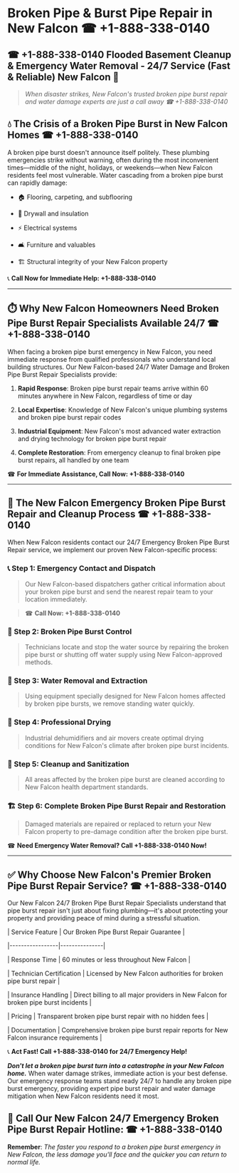 # Broken Pipe & Burst Pipe Repair in New Falcon ☎ +1-888-338-0140  
## ☎ +1-888-338-0140 Flooded Basement Cleanup & Emergency Water Removal - 24/7 Service (Fast & Reliable) New Falcon 🚨  

> *When disaster strikes, New Falcon's trusted broken pipe burst repair and water damage experts are just a call away ☎ +1-888-338-0140*  

## 💧 The Crisis of a Broken Pipe Burst in New Falcon Homes ☎ +1-888-338-0140  

A broken pipe burst doesn't announce itself politely. These plumbing emergencies strike without warning, often during the most inconvenient times—middle of the night, holidays, or weekends—when New Falcon residents feel most vulnerable. Water cascading from a broken pipe burst can rapidly damage:  

* 🏠 Flooring, carpeting, and subflooring  
* 🧱 Drywall and insulation  
* ⚡ Electrical systems  
* 🛋️ Furniture and valuables  
* 🏗️ Structural integrity of your New Falcon property  

📞 **Call Now for Immediate Help: +1-888-338-0140**  

---  

## ⏱️ Why New Falcon Homeowners Need Broken Pipe Burst Repair Specialists Available 24/7 ☎ +1-888-338-0140  

When facing a broken pipe burst emergency in New Falcon, you need immediate response from qualified professionals who understand local building structures. Our New Falcon-based 24/7 Water Damage and Broken Pipe Burst Repair Specialists provide:  

1. **Rapid Response**: Broken pipe burst repair teams arrive within 60 minutes anywhere in New Falcon, regardless of time or day  
2. **Local Expertise**: Knowledge of New Falcon's unique plumbing systems and broken pipe burst repair codes  
3. **Industrial Equipment**: New Falcon's most advanced water extraction and drying technology for broken pipe burst repair  
4. **Complete Restoration**: From emergency cleanup to final broken pipe burst repairs, all handled by one team  

☎ **For Immediate Assistance, Call Now: +1-888-338-0140**  

---  

## 🔧 The New Falcon Emergency Broken Pipe Burst Repair and Cleanup Process ☎ +1-888-338-0140  

When New Falcon residents contact our 24/7 Emergency Broken Pipe Burst Repair service, we implement our proven New Falcon-specific process:  

### 📞 Step 1: Emergency Contact and Dispatch  
> Our New Falcon-based dispatchers gather critical information about your broken pipe burst and send the nearest repair team to your location immediately.  
> ☎ **Call Now: +1-888-338-0140**  

### 🚿 Step 2: Broken Pipe Burst Control  
> Technicians locate and stop the water source by repairing the broken pipe burst or shutting off water supply using New Falcon-approved methods.  

### 🌊 Step 3: Water Removal and Extraction  
> Using equipment specially designed for New Falcon homes affected by broken pipe bursts, we remove standing water quickly.  

### 💨 Step 4: Professional Drying  
> Industrial dehumidifiers and air movers create optimal drying conditions for New Falcon's climate after broken pipe burst incidents.  

### 🧼 Step 5: Cleanup and Sanitization  
> All areas affected by the broken pipe burst are cleaned according to New Falcon health department standards.  

### 🏗️ Step 6: Complete Broken Pipe Burst Repair and Restoration  
> Damaged materials are repaired or replaced to return your New Falcon property to pre-damage condition after the broken pipe burst.  

☎ **Need Emergency Water Removal? Call +1-888-338-0140 Now!**  

---  

## ✅ Why Choose New Falcon's Premier Broken Pipe Burst Repair Service? ☎ +1-888-338-0140  

Our New Falcon 24/7 Broken Pipe Burst Repair Specialists understand that pipe burst repair isn't just about fixing plumbing—it's about protecting your property and providing peace of mind during a stressful situation.  

| Service Feature | Our Broken Pipe Burst Repair Guarantee |  
|-----------------|---------------|  
| Response Time | 60 minutes or less throughout New Falcon |  
| Technician Certification | Licensed by New Falcon authorities for broken pipe burst repair |  
| Insurance Handling | Direct billing to all major providers in New Falcon for broken pipe burst incidents |  
| Pricing | Transparent broken pipe burst repair with no hidden fees |  
| Documentation | Comprehensive broken pipe burst repair reports for New Falcon insurance requirements |  

📞 **Act Fast! Call +1-888-338-0140 for 24/7 Emergency Help!**  

***Don't let a broken pipe burst turn into a catastrophe in your New Falcon home.*** When water damage strikes, immediate action is your best defense. Our emergency response teams stand ready 24/7 to handle any broken pipe burst emergency, providing expert pipe burst repair and water damage mitigation when New Falcon residents need it most.  

## 📱 Call Our New Falcon 24/7 Emergency Broken Pipe Burst Repair Hotline: ☎ +1-888-338-0140  

**Remember**: *The faster you respond to a broken pipe burst emergency in New Falcon, the less damage you'll face and the quicker you can return to normal life.*